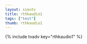 ```yaml
--- 
layout: sieutv
title: rthkaudio1
tags: ["test"]
thumb: rthkaudio1
---
```

{% include tvadv key="rthkaudio1" %}
